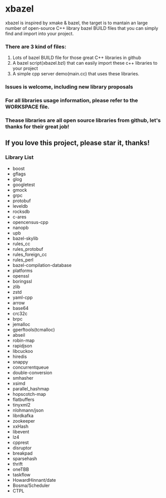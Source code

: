 # xbazel
xbazel is inspired by xmake & bazel, the target is to mantain an large number of open-source C++ library bazel BUILD files that you can simply find and import into your project.
### There are 3 kind of files:
1. Lots of bazel BUILD file for those great C++ libraries in github
2. A bazel script(xbazel.bzl) that can easily import these c++ libraries to your project
3. A simple cpp server demo(main.cc) that uses these libraries.


### Issues is welcome, including new library proposals

### For all libraries usage information, please refer to the WORKSPACE file.

### Thease libraries are all open source libraries from github, let's thanks for their great job!


## If you love this project, please star it, thanks!

### Library List
- boost
- gflags
- glog
- googletest
- gmock
- grpc
- protobuf
- leveldb
- rocksdb
- c-ares
- opencensus-cpp
- nanopb
- upb
- bazel-skylib
- rules_cc
- rules_protobuf
- rules_foreign_cc
- rules_perl
- bazel-compilation-database
- platforms
- openssl
- boringssl
- zlib
- zstd
- yaml-cpp
- arrow
- base64
- crc32c
- brpc
- jemalloc
- gperftools(tcmalloc)
- abseil
- robin-map
- rapidjson
- libcuckoo
- hiredis
- snappy
- concurrentqueue
- double-conversion
- smhasher
- xsimd
- parallel_hashmap
- hopscotch-map
- flatbuffers
- tinyxml2
- nlohmann/json
- librdkafka
- zookeeper
- xxHash
- libevent
- lz4
- cpprest
- disruptor
- breakpad
- sparsehash
- thrift
- oneTBB
- taskflow
- HowardHinnant/date
- Bosma/Scheduler
- CTPL






